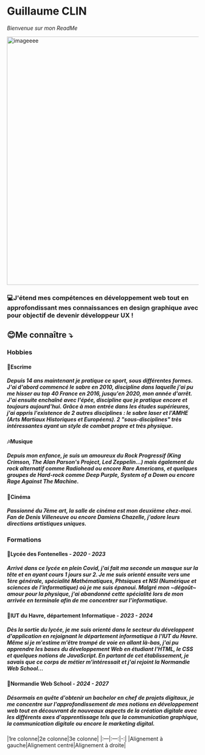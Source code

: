 # Guillaume CLIN 
*Bienvenue sur mon ReadMe*


<img width="653" alt="imageeee" src="https://github.com/user-attachments/assets/88c94643-6836-46a5-8006-b8e180d493e4">



### 💻J'étend mes compétences en développement web tout en approfondissant mes connaissances en design graphique avec pour objectif de devenir développeur UX !

## 😊Me connaître ⤵️
### Hobbies
#### 🤺Escrime 
##### Depuis 14 ans maintenant je pratique ce sport, sous différentes formes. J'ai d'abord commencé le sabre en 2010, discipline dans laquelle j'ai pu me hisser au top 40 France en 2016, jusqu'en 2020, mon année d'arrêt. J'ai ensuite enchaîné avec l'épée,  discipline que je pratique encore et toujours aujourd'hui. Grâce à mon entrée dans les études supérieures, j'ai appris l'existence de 2 autres disciplines : le sabre laser et l'AMHE (Arts Martiaux Historiques et Européens). 2 "sous-disciplines" très intéressantes ayant un style de combat propre et très physique.

#### 🎶Musique
##### Depuis mon enfance, je suis un amoureux du Rock Progressif (King Crimson, The Alan Parson's Project, Led Zeppelin...) mais également du rock alternatif comme Radiohead ou encore Rare Americans, et quelques groupes de Hard-rock comme Deep Purple, System of a Down ou encore Rage Against The Machine.

#### 🎥Cinéma 
##### Passionné du 7ème art, la salle de cinéma est mon deuxième chez-moi. Fan de Denis Villeneuve ou encore Damiens Chazelle, j'adore leurs directions artistiques uniques.
### Formations
#### 🏫Lycée des Fontenelles - *2020 - 2023*
##### Arrivé dans ce lycée en plein Covid, j'ai fait ma seconde un masque sur la tête et en ayant cours 1 jours sur 2. Je me suis orienté ensuite vers une 1ère générale, spécialité Mathématiques, Phtsiques et NSI (Numérique et sciences de l'informatique) où je me suis épanoui. Malgré mon ~dégoût~ amour pour la physique, j'ai abandonné cette spécialité lors de mon arrivée en terminale afin de me concentrer sur l'informatique.

#### 🏫IUT du Havre, département Informatique - *2023 - 2024*
##### Dès la sortie du lycée, je me suis orienté dans le secteur du développent d'application en rejoignant le département informatique à l'IUT du Havre. Même si je m'estime m'être trompé de voie en allant là-bas, j'ai pu apprendre les bases du développement Web en étudiant l'HTML, le CSS et quelques notions de JavaScript. En partant de cet établissement, je savais que ce corps de métier m'intéressait et j'ai rejoint la Normandie Web School...

#### 🏫Normandie Web School - *2024 - 2027*
##### Désormais en quête d'obtenir un bachelor en chef de projets digitaux, je me concentre sur l'approfondissement de mes notions en développement web tout en découvrant de nouveaux aspects de la création digitale avec les différents axes d'apprentissage tels que la communication graphique, la communication digitale ou encore le marketing digital.

|1re colonne|2e colonne|3e colonne|
|:—|:—:|-:|
|Alignement à gauche|Alignement centré|Alignement à droite|



 
